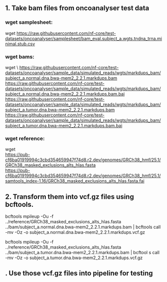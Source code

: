 ## 1. Take bam files from oncoanalyser test data

### wget samplesheet:

wget https://raw.githubusercontent.com/nf-core/test-datasets/oncoanalyser/samplesheet/bam_eval.subject_a.wgts.tndna_trna.minimal.stub.csv

### wget bams:

wget \ 
https://raw.githubusercontent.com/nf-core/test-datasets/oncoanalyser/sample_data/simulated_reads/wgts/markdups_bam/subject_a.normal.dna.bwa-mem2_2.2.1.markdups.bam \
https://raw.githubusercontent.com/nf-core/test-datasets/oncoanalyser/sample_data/simulated_reads/wgts/markdups_bam/subject_a.normal.dna.bwa-mem2_2.2.1.markdups.bam.bai \
https://raw.githubusercontent.com/nf-core/test-datasets/oncoanalyser/sample_data/simulated_reads/wgts/markdups_bam/subject_a.tumor.dna.bwa-mem2_2.2.1.markdups.bam \
https://raw.githubusercontent.com/nf-core/test-datasets/oncoanalyser/sample_data/simulated_reads/wgts/markdups_bam/subject_a.tumor.dna.bwa-mem2_2.2.1.markdups.bam.bai


### wget reference:

wget \
https://pub-cf6ba01919994c3cbd354659947f74d8.r2.dev/genomes/GRCh38_hmf/25.1/GRCh38_masked_exclusions_alts_hlas.fasta \
https://pub-cf6ba01919994c3cbd354659947f74d8.r2.dev/genomes/GRCh38_hmf/25.1/samtools_index-1.16/GRCh38_masked_exclusions_alts_hlas.fasta.fai 


## 2. Transform them into vcf.gz files using bcftools.

bcftools mpileup -Ou -f ../reference/GRCh38_masked_exclusions_alts_hlas.fasta ../bam/subject_a.normal.dna.bwa-mem2_2.2.1.markdups.bam | bcftools call -mv -Oz -o subject_a.normal.dna.bwa-mem2_2.2.1.markdups.vcf.gz

bcftools mpileup -Ou -f ../reference/GRCh38_masked_exclusions_alts_hlas.fasta ../bam/subject_a.tumor.dna.bwa-mem2_2.2.1.markdups.bam | bcftool
s call -mv -Oz -o subject_a.tumor.dna.bwa-mem2_2.2.1.markdups.vcf.gz

## . Use those vcf.gz files into pipeline for testing 

